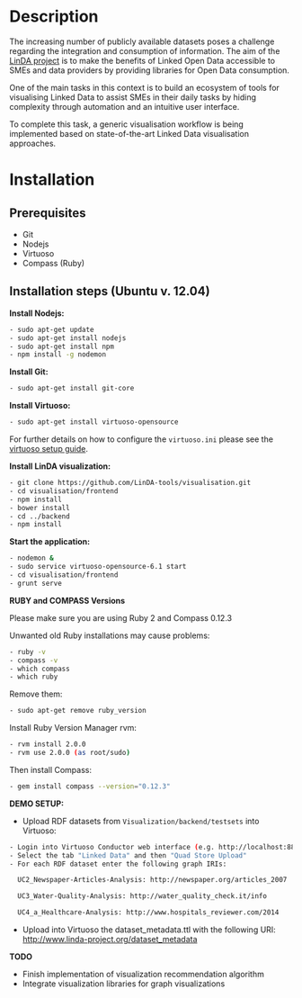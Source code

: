 Description
=============

The increasing number of publicly available datasets poses a challenge regarding the integration and consumption of information. The aim of the [LinDA project](http://linda-project.eu/) is to make the benefits of Linked Open Data accessible to SMEs and data providers by providing libraries for Open Data consumption.

One of the main tasks in this context is to build an ecosystem of tools for visualising Linked Data to assist SMEs in their daily tasks by hiding complexity through automation and an intuitive user interface.

To complete this task, a generic visualisation workflow is being implemented based on state-of-the-art Linked Data visualisation approaches.

Installation
=============

Prerequisites
------------------------------------------------------------------
- Git
- Nodejs
- Virtuoso
- Compass (Ruby)

Installation steps (Ubuntu v. 12.04)
------------------------------------------------------------------

**Install Nodejs:**
```sh
- sudo apt-get update
- sudo apt-get install nodejs
- sudo apt-get install npm
- npm install -g nodemon
```

**Install Git:**
```sh
- sudo apt-get install git-core
```

**Install Virtuoso:**
```sh
- sudo apt-get install virtuoso-opensource
```
For further details on how to configure the `virtuoso.ini` please see the [virtuoso setup guide](http://virtuoso.openlinksw.com/dataspace/doc/dav/wiki/Main/VOSUbuntuNotes).

**Install LinDA visualization:**
```sh
- git clone https://github.com/LinDA-tools/visualisation.git
- cd visualisation/frontend
- npm install
- bower install
- cd ../backend
- npm install
```

**Start the application:**
```sh
- nodemon &
- sudo service virtuoso-opensource-6.1 start
- cd visualisation/frontend
- grunt serve
```

**RUBY and COMPASS Versions**

Please make sure you are using Ruby 2 and Compass 0.12.3

Unwanted old Ruby installations may cause problems:
```sh
- ruby -v
- compass -v
- which compass
- which ruby
```

Remove them:
```sh
- sudo apt-get remove ruby_version
```

Install Ruby Version Manager rvm:
```sh
- rvm install 2.0.0
- rvm use 2.0.0 (as root/sudo)
```

Then install Compass: 
```sh
- gem install compass --version="0.12.3"
```

**DEMO SETUP:**
- Upload RDF datasets from `Visualization/backend/testsets` into Virtuoso:
```sh
- Login into Virtuoso Conductor web interface (e.g. http://localhost:8890).
- Select the tab "Linked Data" and then "Quad Store Upload"
- For each RDF dataset enter the following graph IRIs:

  UC2_Newspaper-Articles-Analysis: http://newspaper.org/articles_2007

  UC3_Water-Quality-Analysis: http://water_quality_check.it/info

  UC4_a_Healthcare-Analysis: http://www.hospitals_reviewer.com/2014
```
- Upload into Virtuoso the dataset_metadata.ttl with the following URI: http://www.linda-project.org/dataset_metadata

**TODO**
- Finish implementation of visualization recommendation algorithm 
- Integrate visualization libraries for graph visualizations
